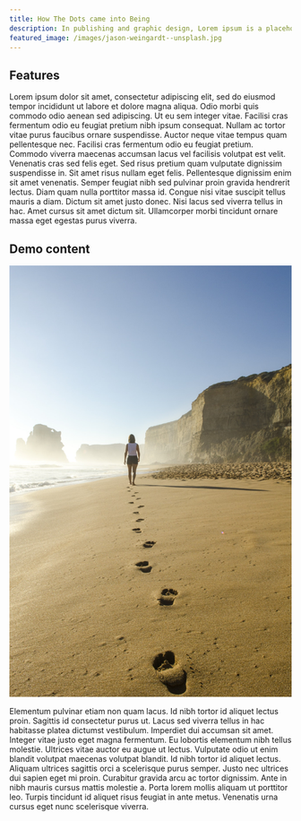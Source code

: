 ```yaml
---
title: How The Dots came into Being
description: In publishing and graphic design, Lorem ipsum is a placeholder text commonly used to...
featured_image: /images/jason-weingardt--unsplash.jpg
---
```


## Features

Lorem ipsum dolor sit amet, consectetur adipiscing elit, sed do eiusmod tempor incididunt ut labore et dolore magna aliqua. Odio morbi quis commodo odio aenean sed adipiscing. Ut eu sem integer vitae. Facilisi cras fermentum odio eu feugiat pretium nibh ipsum consequat. Nullam ac tortor vitae purus faucibus ornare suspendisse. Auctor neque vitae tempus quam pellentesque nec. Facilisi cras fermentum odio eu feugiat pretium. Commodo viverra maecenas accumsan lacus vel facilisis volutpat est velit. Venenatis cras sed felis eget. Sed risus pretium quam vulputate dignissim suspendisse in. Sit amet risus nullam eget felis. Pellentesque dignissim enim sit amet venenatis. Semper feugiat nibh sed pulvinar proin gravida hendrerit lectus. Diam quam nulla porttitor massa id. Congue nisi vitae suscipit tellus mauris a diam. Dictum sit amet justo donec. Nisi lacus sed viverra tellus in hac. Amet cursus sit amet dictum sit. Ullamcorper morbi tincidunt ornare massa eget egestas purus viverra.

## Demo content

![Demo image](/images/pexels-pixabay-509127.jpg)

Elementum pulvinar etiam non quam lacus. Id nibh tortor id aliquet lectus proin. Sagittis id consectetur purus ut. Lacus sed viverra tellus in hac habitasse platea dictumst vestibulum. Imperdiet dui accumsan sit amet. Integer vitae justo eget magna fermentum. Eu lobortis elementum nibh tellus molestie. Ultrices vitae auctor eu augue ut lectus. Vulputate odio ut enim blandit volutpat maecenas volutpat blandit. Id nibh tortor id aliquet lectus. Aliquam ultrices sagittis orci a scelerisque purus semper. Justo nec ultrices dui sapien eget mi proin. Curabitur gravida arcu ac tortor dignissim. Ante in nibh mauris cursus mattis molestie a. Porta lorem mollis aliquam ut porttitor leo. Turpis tincidunt id aliquet risus feugiat in ante metus. Venenatis urna cursus eget nunc scelerisque viverra.

